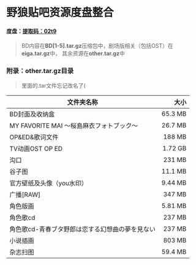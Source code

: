 # 野狼贴吧资源度盘整合


#### 度盘：<a href="https://pan.baidu.com/s/1sEgafWkEr11t4qqCrbotbA " target="_blank">提取码：02t9</a>



>BD内容在**BD[1-5].tar.gz**压缩包中，剧场版相关（包括OST）在**eiga.tar.gz**中，
其余资源在**other.tar.gz**中





### 附录：other.tar.gz目录
>里面的.tar文件忘记改名了(

|文件夹名称	| 大小	|
|-----------|------:|
|BD封面及收纳盒|65.3 MB|
|MY FAVORITE MAI ～桜島麻衣フォトブック～|26.7 MB|
|OP&ED&歌词文件|188 MB|
|TV动画OST OP ED|1.72 GB|
|沟口|231 MB|
|谷子图|11.1 MB|
|官方壁纸及头像（you水印）|9.44 MB|
|广播[RAW]|347 MB|
|角色版画|5.81 MB|
|角色歌cd|237 MB|
|角色歌cd-青春ブタ野郎は恋する幻想曲の夢を見ない|237 MB|
|小说插画|803 MB|
|杂志扫图|59.4 MB|

